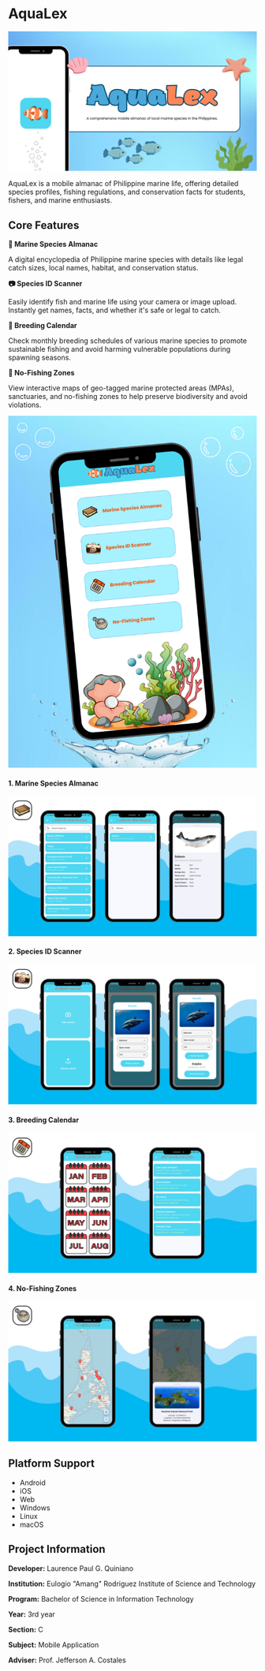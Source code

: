# AquaLex

<img src="https://github.com/Renceskieee/AquaLex_Quiniano/blob/main/assets/readme/AquaLex_Cover.jpg" alt="Cover" />

<p>
AquaLex is a mobile almanac of Philippine marine life, offering detailed species profiles, fishing regulations, and conservation facts for students, fishers, and marine enthusiasts.
</p>

## Core Features

<p><strong>📘 Marine Species Almanac</strong></p>
<p>
A digital encyclopedia of Philippine marine species with details like legal catch sizes, local names, habitat, and conservation status.
</p>
<p><strong>📷 Species ID Scanner</strong></p>
<p>
Easily identify fish and marine life using your camera or image upload. Instantly get names, facts, and whether it's safe or legal to catch.
</p>
<p><strong>📅 Breeding Calendar</strong></p>
<p>
Check monthly breeding schedules of various marine species to promote sustainable fishing and avoid harming vulnerable populations during spawning seasons.
</p>
<p><strong>🚫 No-Fishing Zones</strong></p>
<p>
View interactive maps of geo-tagged marine protected areas (MPAs), sanctuaries, and no-fishing zones to help preserve biodiversity and avoid violations.
</p>

<img src="https://github.com/Renceskieee/AquaLex_Quiniano/blob/main/assets/readme/AquaLex_Dashboard.png" alt="Dashboard" />

#### 1. Marine Species Almanac

<img src="https://github.com/Renceskieee/AquaLex_Quiniano/blob/main/assets/readme/msa.png" alt="MSA" />

#### 2. Species ID Scanner

<img src="https://github.com/Renceskieee/AquaLex_Quiniano/blob/main/assets/readme/sis.png" alt="SIS" />

#### 3. Breeding Calendar

<img src="https://github.com/Renceskieee/AquaLex_Quiniano/blob/main/assets/readme/bc.png" alt="BC" />

#### 4. No-Fishing Zones

<img src="https://github.com/Renceskieee/AquaLex_Quiniano/blob/main/assets/readme/nfz.png" alt="NFZ" />

## Platform Support

* Android
* iOS
* Web
* Windows
* Linux
* macOS

## Project Information

<p><strong>Developer:</strong> Laurence Paul G. Quiniano </p>

<p><strong>Institution:</strong> Eulogio "Amang" Rodriguez Institute of Science and Technology </p>

<p><strong>Program:</strong> Bachelor of Science in Information Technology </p>

<p><strong>Year:</strong> 3rd year </p>

<p><strong>Section:</strong> C </p>

<p><strong>Subject:</strong> Mobile Application </p>

<p><strong>Adviser:</strong> Prof. Jefferson A. Costales </p>